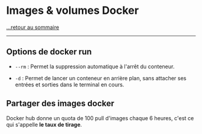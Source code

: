 # Images & volumes Docker

[...retour au sommaire](../sommaire.md)

---


## Options de docker run

* `--rm` : Permet la suppression automatique à l'arrêt du conteneur.

* `-d` : Permet de lancer un conteneur en arrière plan, sans attacher ses entrées et sorties dans le terminal en cours.

## Partager des images docker

Docker hub donne un quota de 100 pull d'images chaque 6 heures, c'est ce qui s'appelle **le taux de tirage**.

